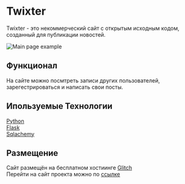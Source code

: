# Twixter
Twixter - это некоммерческий сайт с открытым исходным кодом, созданный для публикации новостей.

![Main page example](https://i.postimg.cc/SR13wKjP/2024-04-29-160843.png)
## Функционал
На сайте можно посмтреть записи других пользователей, зарегестрироваться и написать свои посты.

## Ипользуемые Технологии
[Python](https://www.python.org/)<br>
[Flask](https://flask.palletsprojects.com/en/3.0.x/)<br>
[Sqlachemy](https://www.sqlalchemy.org/)<br>

## Размещение
Сайт размещён на бесплатном хостиинге [Glitch](https://glitch.com/)<br> 
Перейти на сайт проекта можно по [ссылке](https://sore-antique-ash.glitch.me/)
